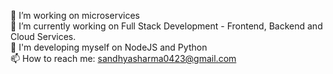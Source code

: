 

 🌱 I’m working on microservices  <br/>
 🔭 I’m currently working on Full Stack Development - Frontend, Backend and Cloud Services. <br/>
 🌱  I'm developing myself on NodeJS and Python <br/> 
 📫 How to reach me: sandhyasharma0423@gmail.com <br/>
 

<!--
**sandhya2304/sandhya2304** is a ✨ _special_ ✨ repository because its `README.md` (this file) appears on your GitHub profile.

Here are some ideas to get you started:

- 🔭 I’m currently working on ...
- 🌱 I’m currently learning ...
- 👯 I’m looking to collaborate on ...
- 🤔 I’m looking for help with ...
- 💬 Ask me about ...
- 📫 How to reach me: ...
- 😄 Pronouns: ...
- ⚡ Fun fact: ...
-->
